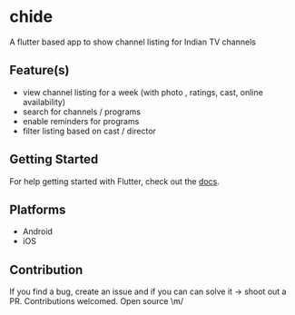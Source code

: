 # chide

A flutter based app to show channel listing for Indian TV channels

## Feature(s)

- view channel listing for a week (with photo , ratings, cast, online availability)
- search for channels / programs
- enable reminders for programs
- filter listing based on cast / director

## Getting Started

For help getting started with Flutter, check out the [docs](http://flutter.io/).

## Platforms

- Android
- iOS

## Contribution

If you find a bug, create an issue and if you can can solve it -> shoot out a PR.
Contributions welcomed. Open source \m/
